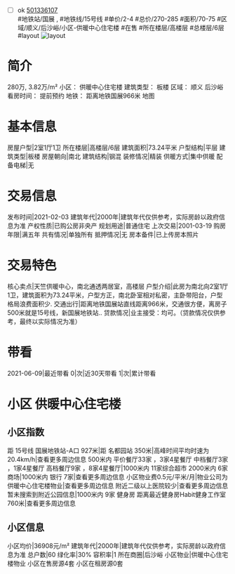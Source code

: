 - [ ] ok [501336107](https://bj.5i5j.com/ershoufang/501336107.html)  
 #地铁站/国展 ,  #地铁线/15号线
#单价/2-4 #总价/270-285 #面积/70-75   #区域/顺义/后沙峪/小区-供暖中心住宅楼 #在售 #所在楼层/高楼层 #总楼层/6层 #layout 
![layout](http://image2a.5i5j.com/bdir/layout/0007c8eb85344130a41527b2defdd306.jpg_P5.jpg) 
# 简介 
 280万,  3.82万/m² 
小区： 供暖中心住宅楼
建筑类型： 板楼
区域： 顺义 后沙峪
看房时间： 提前预约
地铁： 距离地铁国展966米 地图
# 基本信息 
 房屋户型|2室1厅1卫
所在楼层|高楼层/6层
建筑面积|73.24平米
户型结构|平层
建筑类型|板楼
房屋朝向|南北
建筑结构|钢混
装修情况|精装
供暖方式|集中供暖
配备电梯|无
# 交易信息 
 发布时间|2021-02-03
建筑年代|2000年|建筑年代仅供参考，实际房龄以政府信息为准
产权性质|已购公房非央产
规划用途|普通住宅
上次交易|2001-03-19
购房年限|满五年
共有情况|单独所有
抵押情况|无
房本备件|已上传房本照片
# 交易特色 
 核心卖点|天竺供暖中心，南北通透两居室，高楼层
户型介绍|此房为南北向2室1厅1卫，建筑面积为73.24平米，户型方正，南北卧室相对私密，主卧带阳台，户型格局浪费面积少.
交通出行|距离地铁国展站直线距离966米，交通很方便，离房子500米就是15号线，新国展地铁站..
贷款情况|业主接受：均可。（贷款情况仅供参考，最终以实际情况为准）
# 带看 
 2021-06-09|最近带看	 0|次|近30天带看	 1|次|累计带看
# 小区 供暖中心住宅楼
## 小区指数 
 距 15号线 国展地铁站-A口 927米|距 名都园站 350米|高峰时间平均时速为20.4km/h|查看更多周边信息
500米内 平价餐厅33家 ，3家4星餐厅
中档餐厅3家 ，1家4星餐厅
高档餐厅9家 ，8家4星餐厅|1000米内 11家综合超市
2000米内 6家商场|1000米内 银行 7家|查看更多周边信息
小区物业费0.5元/平米/月|物业公司为供暖中心住宅楼物业|查看更多周边信息
附近二级以上医院较少|查看更多周边信息
暂未搜索到附近公园信息|1000米内 9家 健身房
距离最近健身房Habit健身工作室 760米|查看更多周边信息
## 小区信息 
 小区均价|36908元/m²
建筑年代|2000年|建筑年代仅供参考，实际房龄以政府信息为准
总户数|60
绿化率|30%
容积率|1
所在商圈|后沙峪
小区物业|供暖中心住宅楼物业
小区在售房源4套
小区在租房源0套
